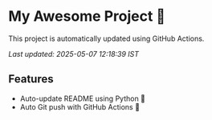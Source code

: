 # My Awesome Project 🚀

This project is automatically updated using GitHub Actions.

_Last updated: 2025-05-07 12:18:39 IST_

## Features
- Auto-update README using Python 🐍
- Auto Git push with GitHub Actions 🤖
